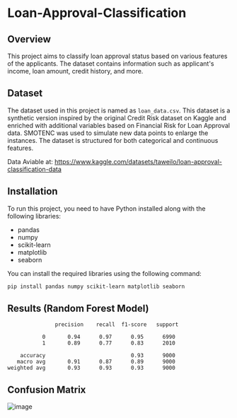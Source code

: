 ﻿# Loan-Approval-Classification
## Overview
This project aims to classify loan approval status based on various features of the applicants. The dataset contains information such as applicant's income, loan amount, credit history, and more.

## Dataset
The dataset used in this project is named as `loan_data.csv`. 
This dataset is a synthetic version inspired by the original Credit Risk dataset on Kaggle and enriched with additional variables based on Financial Risk for Loan Approval data. SMOTENC was used to simulate new data points to enlarge the instances. The dataset is structured for both categorical and continuous features.

Data Aviable at: https://www.kaggle.com/datasets/taweilo/loan-approval-classification-data


## Installation
To run this project, you need to have Python installed along with the following libraries:
- pandas
- numpy
- scikit-learn
- matplotlib
- seaborn

You can install the required libraries using the following command:
```bash
pip install pandas numpy scikit-learn matplotlib seaborn
```

## Results (Random Forest Model)
```Classification Report:
               precision    recall  f1-score   support

           0       0.94      0.97      0.95      6990
           1       0.89      0.77      0.83      2010

    accuracy                           0.93      9000
   macro avg       0.91      0.87      0.89      9000
weighted avg       0.93      0.93      0.93      9000
```

## Confusion Matrix 
![image](https://github.com/user-attachments/assets/e707ab8a-eb3c-4463-ba6b-8f86a5f17108)


